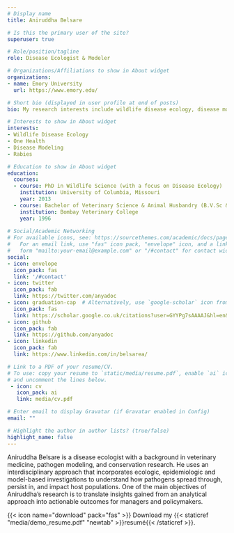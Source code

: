 ```yaml
---
# Display name
title: Aniruddha Belsare

# Is this the primary user of the site?
superuser: true

# Role/position/tagline
role: Disease Ecologist & Modeler

# Organizations/Affiliations to show in About widget
organizations:
- name: Emory University
  url: https://www.emory.edu/

# Short bio (displayed in user profile at end of posts)
bio: My research interests include wildlife disease ecology, disease modeling and wildlife medicine.

# Interests to show in About widget
interests:
- Wildlife Disease Ecology
- One Health
- Disease Modeling
- Rabies

# Education to show in About widget
education:
  courses:
  - course: PhD in Wildlife Science (with a focus on Disease Ecology)
    institution: University of Columbia, Missouri
    year: 2013
  - course: Bachelor of Veterinary Science & Animal Husbandry (B.V.Sc & A.H.)
    institution: Bombay Veterinary College
    year: 1996
  
# Social/Academic Networking
# For available icons, see: https://sourcethemes.com/academic/docs/page-builder/#icons
#   For an email link, use "fas" icon pack, "envelope" icon, and a link in the
#   form "mailto:your-email@example.com" or "/#contact" for contact widget.
social:
- icon: envelope
  icon_pack: fas
  link: '/#contact'
- icon: twitter
  icon_pack: fab
  link: https://twitter.com/anyadoc
- icon: graduation-cap  # Alternatively, use `google-scholar` icon from `ai` icon pack
  icon_pack: fas
  link: https://scholar.google.co.uk/citations?user=GYYPg7sAAAAJ&hl=en&inst=15365353816232672843
- icon: github
  icon_pack: fab
  link: https://github.com/anyadoc
- icon: linkedin
  icon_pack: fab
  link: https://www.linkedin.com/in/belsarea/

# Link to a PDF of your resume/CV.
# To use: copy your resume to `static/media/resume.pdf`, enable `ai` icons in `params.toml`, 
# and uncomment the lines below.
 - icon: cv
   icon_pack: ai
   link: media/cv.pdf

# Enter email to display Gravatar (if Gravatar enabled in Config)
email: ""

# Highlight the author in author lists? (true/false)
highlight_name: false
---
```


Aniruddha Belsare is a disease ecologist with a background in veterinary medicine, pathogen modeling, and conservation research. He uses an interdisciplinary approach that incorporates ecologic, epidemiologic and model-based investigations to understand how pathogens spread through, persist in, and impact host populations. One of the main objectives of Aniruddha’s research is to translate insights gained from an analytical approach into actionable outcomes for managers and policymakers.

{{< icon name="download" pack="fas" >}} Download my {{< staticref "media/demo_resume.pdf" "newtab" >}}resumé{{< /staticref >}}.
